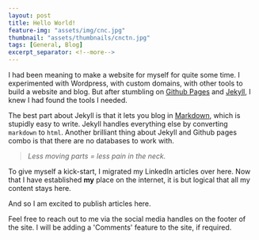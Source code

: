 ```yaml
---
layout: post
title: Hello World!
feature-img: "assets/img/cnc.jpg"
thumbnail: "assets/thumbnails/cnctn.jpg"
tags: [General, Blog]
excerpt_separator: <!--more-->
---
```

I had been meaning to make a website for myself for quite some time. I experimented with Wordpress, with custom domains, with other tools to build a website and blog. But after stumbling on [Github Pages](https://pages.github.com/) and [Jekyll](https://jekyllrb.com/), I knew I had found the tools I needed.

The best part about Jekyll is that it lets you blog in [Markdown](https://www.markdownguide.org/), which is stupidly easy to write. Jekyll handles everything else by converting `markdown` to `html`. Another brilliant thing about Jekyll and Github pages combo is that there are no databases to work with.

  > *Less moving parts = less pain in the neck.*

To give myself a kick-start, I migrated my LinkedIn articles over here. Now that I have established **my** place on the internet, it is but logical that all my content stays here.

And so I am excited to publish articles here.

Feel free to reach out to me via the social media handles on the footer of the site. I will be adding a 'Comments' feature to the site, if required. 
